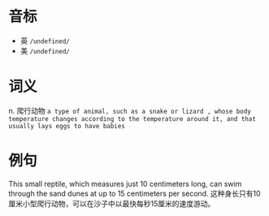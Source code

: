 # 音标

- 英 `/undefined/`
- 美 `/undefined/`

# 词义

n. 爬行动物
`a type of animal, such as a snake or lizard , whose body temperature changes according to the temperature around it, and that usually lays eggs to have babies`

# 例句

This small reptile, which measures just 10 centimeters long, can swim through the sand dunes at up to 15 centimeters per second.
这种身长只有10厘米小型爬行动物，可以在沙子中以最快每秒15厘米的速度游动。


